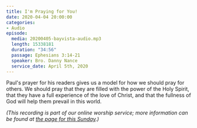 ```yaml
---
title: I'm Praying for You!
date: 2020-04-04 20:00:00
categories:
- Audio
episode:
  media: 20200405-bayvista-audio.mp3
  length: 15338181
  duration: "34:56"
  passage: Ephesians 3:14-21
  speaker: Bro. Danny Nance
  service_date: April 5th, 2020
---
```

Paul's prayer for his readers gives us a model for how we should pray for others. We should pray that they are filled with the power of the Holy Spirit, that they have a full experience of the love of Christ, and that the fullness of God will help them prevail in this world.

_(This recording is part of our online worship service; more information can be found at [the page for this Sunday](https://www.bayvista.org/covid-19/april-5-2020/).)_